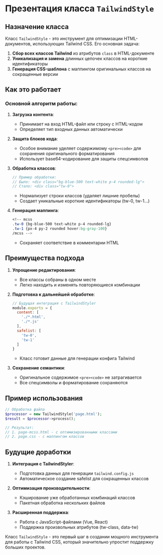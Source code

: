 # Презентация класса `TailwindStyle`

## Назначение класса

Класс `TailwindStyle` - это инструмент для оптимизации HTML-документов, использующих Tailwind CSS. Его основная задача:

1. **Сбор всех классов Tailwind** из атрибутов `class` в HTML-документе
2. **Уникализация и замена** длинных цепочек классов на короткие идентификаторы
3. **Генерация CSS-шаблона** с маппингом оригинальных классов на сокращенные версии

## Как это работает

### Основной алгоритм работы:

1. **Загрузка контента**:
   - Принимает на вход HTML-файл или строку с HTML-кодом
   - Определяет тип входных данных автоматически

2. **Защита блоков кода**:
   - Особое внимание уделяет содержимому `<pre><code>` для сохранения оригинального форматирования
   - Использует base64-кодирование для защиты спецсимволов

3. **Обработка классов**:
   ```php
   // Пример обработки:
   // Было: <div class="bg-blue-500 text-white p-4 rounded-lg">
   // Стало: <div class="tw-0">
   ```
   - Нормализует строки классов (удаляет лишние пробелы)
   - Создает уникальные короткие идентификаторы (tw-0, tw-1...)

4. **Генерация маппинга**:
   ```css
   <!-- mcss
   .tw-0 {bg-blue-500 text-white p-4 rounded-lg}
   .tw-1 {px-4 py-2 rounded hover:bg-gray-100}
   /mcss -->
   ```
   - Сохраняет соответствие в комментарии HTML

## Преимущества подхода

1. **Упрощение редактирования**:
   - Все классы собраны в одном месте
   - Легко находить и изменять повторяющиеся комбинации

2. **Подготовка к дальнейшей обработке**:
   ```javascript
   // Будущая интеграция с TailwindStyler
   module.exports = {
     content: [
       './*.html',
       './*.js'
     ],
     safelist: [
       'tw-0',
       'tw-1'
     ]
   }
   ```
   - Класс готовит данные для генерации конфига Tailwind

3. **Сохранение семантики**:
   - Оригинальное содержимое `<pre><code>` не затрагивается
   - Все спецсимволы и форматирование сохраняются

## Пример использования

```php
// Обработка файла
$processor = new TailwindStyle('page.html');
$result = $processor->process();

// Результат:
// 1. page-mcss.html - с оптимизированными классами
// 2. page.css - с маппингом классов
```

## Будущие доработки

1. **Интеграция с TailwindStyler**:
   - Подготовка данных для генерации `tailwind.config.js`
   - Автоматическое создание safelist для сокращенных классов

2. **Оптимизация производительности**:
   - Кэширование уже обработанных комбинаций классов
   - Пакетная обработка нескольких файлов

3. **Расширенная поддержка**:
   - Работа с JavaScript-файлами (Vue, React)
   - Поддержка произвольных атрибутов (tw-class, data-tw)

Класс `TailwindStyle` - это первый шаг в создании мощного инструмента для работы с Tailwind CSS, который значительно упростит поддержку больших проектов.
